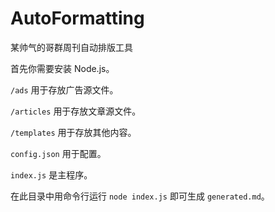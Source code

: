 # AutoFormatting

某帅气的哥群周刊自动排版工具

首先你需要安装 Node.js。

`/ads` 用于存放广告源文件。

`/articles` 用于存放文章源文件。

`/templates` 用于存放其他内容。

`config.json` 用于配置。

`index.js` 是主程序。

在此目录中用命令行运行 `node index.js` 即可生成 `generated.md`。